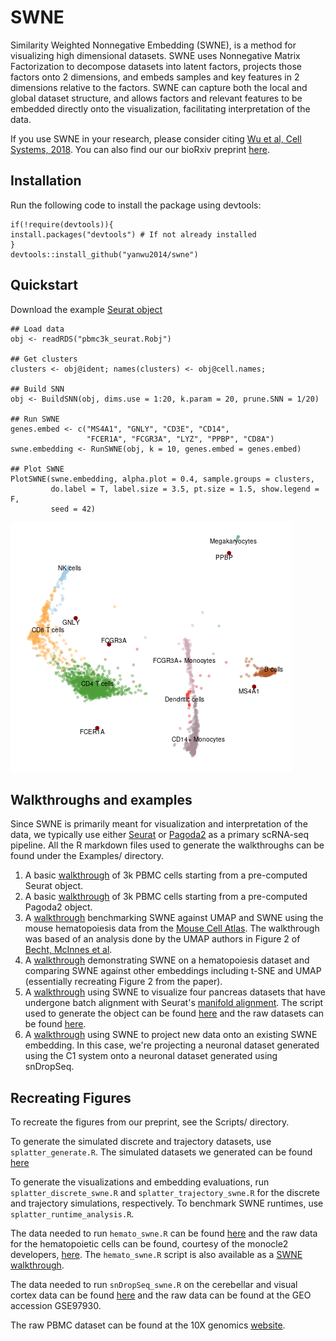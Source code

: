 # SWNE
Similarity Weighted Nonnegative Embedding (SWNE), is a method for visualizing high dimensional datasets.
SWNE uses Nonnegative Matrix Factorization to decompose datasets into latent factors, projects
those factors onto 2 dimensions, and embeds samples and key features in 2 dimensions relative to the
factors. SWNE can capture both the local and global dataset structure, and allows
factors and relevant features to be embedded directly onto the visualization, facilitating interpretation
of the data.

If you use SWNE in your research, please consider citing [Wu et al, Cell Systems, 2018](https://www.cell.com/cell-systems/fulltext/S2405-4712(18)30440-X). You can also find our our bioRxiv preprint [here](https://www.biorxiv.org/content/early/2018/06/22/276261).

## Installation
Run the following code to install the package using devtools:

```
if(!require(devtools)){
install.packages("devtools") # If not already installed
}
devtools::install_github("yanwu2014/swne")
```

## Quickstart
Download the example [Seurat object](https://bit.ly/2B3Q3LN)

```
## Load data
obj <- readRDS("pbmc3k_seurat.Robj")

## Get clusters
clusters <- obj@ident; names(clusters) <- obj@cell.names;

## Build SNN
obj <- BuildSNN(obj, dims.use = 1:20, k.param = 20, prune.SNN = 1/20)

## Run SWNE
genes.embed <- c("MS4A1", "GNLY", "CD3E", "CD14",
                 "FCER1A", "FCGR3A", "LYZ", "PPBP", "CD8A")
swne.embedding <- RunSWNE(obj, k = 10, genes.embed = genes.embed)

## Plot SWNE
PlotSWNE(swne.embedding, alpha.plot = 0.4, sample.groups = clusters,
         do.label = T, label.size = 3.5, pt.size = 1.5, show.legend = F,
         seed = 42)
```

![](Examples/seurat_quickstart_swne.png?raw=True "SWNE plot of 3k PBMCs")


## Walkthroughs and examples
Since SWNE is primarily meant for visualization and interpretation of the data, we typically use either [Seurat](http://satijalab.org/seurat/) or [Pagoda2](https://github.com/hms-dbmi/pagoda2) as a primary scRNA-seq pipeline. All the R markdown files used to generate the walkthroughs can be found under the Examples/ directory.

1. A basic [walkthrough](https://yanwu2014.github.io/swne/Examples/pbmc3k_swne_seurat.html) of 3k PBMC cells starting from a pre-computed Seurat object.
2. A basic [walkthrough](https://yanwu2014.github.io/swne/Examples/pbmc3k_swne_pagoda2.html) of 3k PBMC cells starting from a pre-computed Pagoda2 object.
3. A [walkthrough](https://yanwu2014.github.io/swne/Examples/Han_hemato_swne.html) benchmarking SWNE against UMAP and SWNE using the mouse hematopoiesis data from the [Mouse Cell Atlas](http://bis.zju.edu.cn/MCA/). The walkthrough was based of an analysis done by the UMAP authors in Figure 2 of [Becht, McInnes et al](https://www.nature.com/articles/nbt.4314).
4. A [walkthrough](https://yanwu2014.github.io/swne/Examples/hemato_swne.html) demonstrating SWNE on a hematopoiesis dataset and comparing SWNE against other embeddings including t-SNE and UMAP (essentially recreating Figure 2 from the paper).
5. A [walkthrough](https://yanwu2014.github.io/swne/Examples/multiple_pancreas_alignment_swne.html) using SWNE to visualize four pancreas datasets that have undergone batch alignment with Seurat's [manifold alignment](https://www.nature.com/articles/nbt.4096). The script used to generate the object can be found [here](https://yanwu2014.github.io/swne/Examples/multiple_pancreas_workflow.R) and the raw datasets can be found [here](http://bit.ly/IAexpmat).
6. A [walkthrough](https://yanwu2014.github.io/swne/Examples/cortical_neuron_projection.html) using SWNE to project new data onto an existing SWNE embedding. In this case, we're projecting a neuronal dataset generated using the C1 system onto a neuronal dataset generated using snDropSeq.


## Recreating Figures
To recreate the figures from our preprint, see the Scripts/ directory. 

To generate the simulated discrete and trajectory datasets, use `splatter_generate.R`. The simulated datasets we generated can be found [here](https://bit.ly/2JQDDNc)

To generate the visualizations and embedding evaluations, run `splatter_discrete_swne.R` and `splatter_trajectory_swne.R` for the discrete and trajectory simulations, respectively. To benchmark SWNE runtimes, use `splatter_runtime_analysis.R`.

The data needed to run `hemato_swne.R` can be found [here](https://bit.ly/2MFiByO) and the raw data for the hematopoietic cells can be found, courtesy of the monocle2 developers, [here](http://www.gs.washington.edu/~xqiu/proj2/RGE_analysis_data.tar.gz). The `hemato_swne.R` script is also available as a [SWNE walkthrough](https://yanwu2014.github.io/swne/Examples/hemato_swne.html).

The data needed to run `snDropSeq_swne.R` on the cerebellar and visual cortex data can be found [here](https://bit.ly/2I6R5XL) and the raw data can be found at the GEO accession GSE97930.

The raw PBMC dataset can be found at the 10X genomics [website](https://support.10xgenomics.com/single-cell-gene-expression/datasets/1.1.0/pbmc3k).
